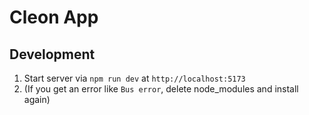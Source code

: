 # Cleon App

## Development

1. Start server via `npm run dev` at `http://localhost:5173`
2. (If you get an error like `Bus error`, delete node_modules and install again)
